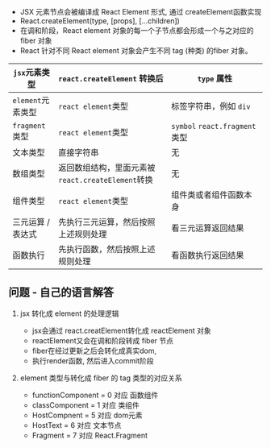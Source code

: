 - JSX 元素节点会被编译成 React Element 形式, 通过 createElement函数实现
- React.createElement(type, [props], [...children])
- 在调和阶段，React element 对象的每一个子节点都会形成一个与之对应的 fiber 对象
- React 针对不同 React element 对象会产生不同 tag (种类) 的fiber 对象。

|`jsx`元素类型|`react.createElement` 转换后|`type` 属性|
|---|---|---|
|`element`元素类型|`react element`类型|标签字符串，例如 `div`|
|`fragment`类型|`react element`类型|`symbol` `react.fragment`类型|
|文本类型|直接字符串|无|
|数组类型|返回数组结构，里面元素被`react.createElement`转换|无|
|组件类型|`react element`类型|组件类或者组件函数本身|
|三元运算 / 表达式|先执行三元运算，然后按照上述规则处理|看三元运算返回结果|
|函数执行|先执行函数，然后按照上述规则处理|看函数执行返回结果|




## 问题 - 自己的语言解答
1. jsx 转化成 element 的处理逻辑
	 - jsx会通过 react.creatElement转化成 reactElement 对象
	 - reactElement又会在调和阶段转成 fiber 节点
	 - fiber在经过更新之后会转化成真实dom, 
	 - 执行render函数, 然后进入commit阶段

2. element 类型与转化成 fiber 的 tag 类型的对应关系
	- functionComponent = 0  对应 函数组件
	- classComponent = 1 对应 类组件
	- HostCompnent = 5 对应 dom元素
	- HostText = 6 对应 文本节点
	- Fragment = 7 对应 React.Fragment